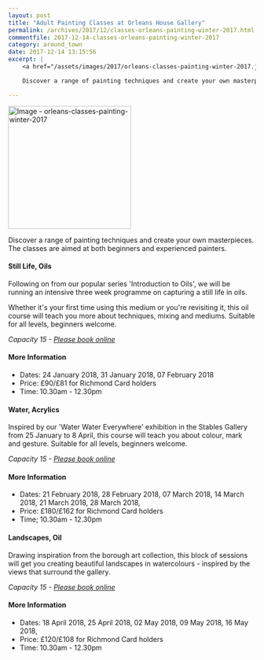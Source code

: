 ```yaml
---
layout: post
title: "Adult Painting Classes at Orleans House Gallery"
permalink: /archives/2017/12/classes-orleans-painting-winter-2017.html
commentfile: 2017-12-14-classes-orleans-painting-winter-2017
category: around_town
date: 2017-12-14 13:15:56
excerpt: |
    <a href="/assets/images/2017/orleans-classes-painting-winter-2017.jpg" title="Click for a larger image"><img src="/assets/images/2017/orleans-classes-painting-winter-2017-thumb.jpg" width="150" alt="Image - orleans-classes-painting-winter-2017"  class="photo right"/></a>

    Discover a range of painting techniques and create your own masterpieces. The classes are aimed at both beginners and experienced painters.

---
```


<a href="/assets/images/2017/orleans-classes-painting-winter-2017.jpg" title="Click for a larger image"><img src="/assets/images/2017/orleans-classes-painting-winter-2017-thumb.jpg" width="250" alt="Image - orleans-classes-painting-winter-2017"  class="photo right"/></a>

Discover a range of painting techniques and create your own masterpieces. The classes are aimed at both beginners and experienced painters.

#### Still Life, Oils

Following on from our popular series 'Introduction to Oils', we will be running an intensive three week programme on capturing a still life in oils.

Whether it's your first time using this medium or you're revisiting it, this oil course will teach you more about techniques, mixing and mediums. Suitable for all levels, beginners welcome.

<em>Capacity 15 - [Please book online](https://www2.richmond.gov.uk/Richmondbookings/Details.aspx?Id=54406)</em>

#### More Information

-   Dates: 24 January 2018, 31 January 2018, 07 February 2018
-   Price: £90/&pound;81 for Richmond Card holders
-   Time: 10.30am - 12.30pm

#### Water, Acrylics

Inspired by our 'Water Water Everywhere' exhibition in the Stables Gallery from 25 January to 8 April, this course will teach you about colour, mark and gesture. Suitable for all levels, beginners welcome.

<em>Capacity 15 - [Please book online](https://www2.richmond.gov.uk/Richmondbookings/Details.aspx?Id=54409)</em>

#### More Information

-   Dates: 21 February 2018, 28 February 2018, 07 March 2018, 14 March 2018, 21 March 2018, 28 March 2018,
-   Price: £180/&pound;162 for Richmond Card holders
-   Time; 10.30am - 12.30pm

#### Landscapes, Oil

Drawing inspiration from the borough art collection, this block of sessions will get you creating beautiful landscapes in watercolours - inspired by the views that surround the gallery.

<em>Capacity 15 - [Please book online](https://www2.richmond.gov.uk/Richmondbookings/)</em>

#### More Information

-   Dates: 18 April 2018, 25 April 2018, 02 May 2018, 09 May 2018, 16 May 2018,
-   Price: £120/&pound;108 for Richmond Card holders
-   Time: 10.30am - 12.30pm
